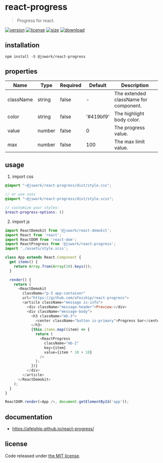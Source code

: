 # react-progress
> Progress for react.

[![version][version-image]][version-url]
[![license][license-image]][license-url]
[![size][size-image]][size-url]
[![download][download-image]][download-url]

## installation
```shell
npm install -S @jswork/react-progress
```

## properties
| Name      | Type   | Required | Default   | Description                           |
| --------- | ------ | -------- | --------- | ------------------------------------- |
| className | string | false    | -         | The extended className for component. |
| color     | string | false    | '#419bf9' | The highlight body color.             |
| value     | number | false    | 0         | The progress value.                   |
| max       | number | false    | 100       | The max limit value.                  |


## usage
1. import css
  ```scss
  @import "~@jswork/react-progress/dist/style.css";

  // or use sass
  @import "~@jswork/react-progress/dist/style.scss";

  // customize your styles:
  $react-progress-options: ()
  ```
2. import js
  ```js
  import ReactDemokit from '@jswork/react-demokit';
  import React from 'react';
  import ReactDOM from 'react-dom';
  import ReactProgress from '@jswork/react-progress';
  import './assets/style.scss';

  class App extends React.Component {
    get items() {
      return Array.from(Array(10).keys());
    }

    render() {
      return (
        <ReactDemokit
          className="p-3 app-container"
          url="https://github.com/afeiship/react-progress">
          <article className="message is-info">
            <div className="message-header">Preview:</div>
            <div className="message-body">
              <h3 className="mb-3">
                <center className="button is-primary">Progress bar</center>
              </h3>
              {this.items.map((item) => {
                return (
                  <ReactProgress
                    className="mb-2"
                    key={item}
                    value={item * 10 + 10}
                  />
                );
              })}
            </div>
          </article>
        </ReactDemokit>
      );
    }
  }

  ReactDOM.render(<App />, document.getElementById('app'));

  ```

## documentation
- https://afeiship.github.io/react-progress/


## license
Code released under [the MIT license](https://github.com/afeiship/react-progress/blob/master/LICENSE.txt).

[version-image]: https://img.shields.io/npm/v/@jswork/react-progress
[version-url]: https://npmjs.org/package/@jswork/react-progress

[license-image]: https://img.shields.io/npm/l/@jswork/react-progress
[license-url]: https://github.com/afeiship/react-progress/blob/master/LICENSE.txt

[size-image]: https://img.shields.io/bundlephobia/minzip/@jswork/react-progress
[size-url]: https://github.com/afeiship/react-progress/blob/master/dist/react-progress.min.js

[download-image]: https://img.shields.io/npm/dm/@jswork/react-progress
[download-url]: https://www.npmjs.com/package/@jswork/react-progress
